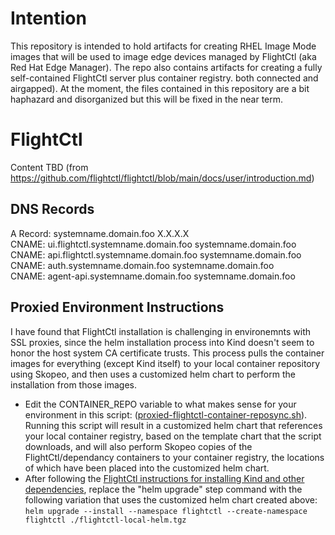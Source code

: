 # Intention

This repository is intended to hold artifacts for creating RHEL Image Mode images 
that will be used to image edge devices managed by FlightCtl (aka Red Hat Edge Manager).
The repo also contains artifacts for creating a fully self-contained 
FlightCtl server plus container registry. both connected and airgapped).
At the moment, the files contained in this repository are a bit haphazard and disorganized
but this will be fixed in the near term.

# FlightCtl

Content TBD (from https://github.com/flightctl/flightctl/blob/main/docs/user/introduction.md)

## DNS Records

A Record: systemname.domain.foo                 X.X.X.X  
CNAME:    ui.flightctl.systemname.domain.foo    systemname.domain.foo  
CNAME:    api.flightctl.systemname.domain.foo   systemname.domain.foo  
CNAME:    auth.systemname.domain.foo            systemname.domain.foo  
CNAME:    agent-api.systemname.domain.foo       systemname.domain.foo  

## Proxied Environment Instructions

I have found that FlightCtl installation is challenging in environemnts with SSL proxies, since
the helm installation process into Kind doesn't seem to honor the host system CA certificate trusts.
This process pulls the container images for everything (except Kind itself) to your local container repository
using Skopeo, and then uses a customized helm chart to perform the installation from those images.
* Edit the CONTAINER_REPO variable to what makes sense for your environment in this script: ([proxied-flightctl-container-reposync.sh](https://github.com/tarexveff/rhel-bootc-plus-flightctl/blob/main/flightctl/proxied-flightctl-container-reposync.sh "proxied-flightctl-container-reposync.sh")).  Running this script will result in a customized helm chart that references your local container registry, based on the template chart that the script downloads, and will also perform Skopeo copies of the FlightCtl/dependancy containers to your container registry, the locations of which have been placed into the customized helm chart.
* After following the [FlightCtl instructions for installing Kind and other dependencies](https://github.com/flightctl/flightctl/blob/main/docs/user/getting-started.md), replace the "helm upgrade" step command with the following variation that uses the customized helm chart created above:  `helm upgrade --install --namespace flightctl --create-namespace flightctl ./flightctl-local-helm.tgz`




